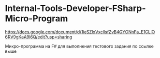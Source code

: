 # Internal-Tools-Developer-FSharp-Micro-Program
https://docs.google.com/document/d/1ieSZlxVxcIlsfZvB4GYONnFa_E1CLlO6RV9gKaA9l6Q/edit?usp=sharing

Микро-программа на F# для выполнения тестового задания по ссылке выше
